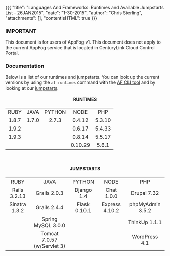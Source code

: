 {{{
  "title": "Languages And Frameworks: Runtimes and Available Jumpstarts List - 26JAN2015",
  "date": "1-30-2015",
  "author": "Chris Sterling",
  "attachments": [],
  "contentIsHTML": true
}}}

### IMPORTANT

This document is for users of AppFog v1. This document does not apply to the current AppFog service that is located in CenturyLink Cloud Control Portal.

### Documentation

<p>Below is a list of our runtimes and jumpstarts. You can look up the current versions by using the <code>af runtimes</code> command with the <a href="appfog-cli-tool-manual.md">AF CLI tool</a> and by looking at our <a href="https://console.appfog.com/apps/new">jumpstarts</a>.</p>
<center>
<h4>RUNTIMES</h4>
<table style="margin-left: auto; margin-right: auto;">
<tbody>
<tr>
<td><center>RUBY</center></td>
<td><center>JAVA</center></td>
<td><center>PYTHON</center></td>
<td><center>NODE</center></td>
<td><center>PHP</center></td>
</tr>
<tr>
<td><center>1.8.7</center></td>
<td><center>1.7.0</center></td>
<td><center>2.7.3</center></td>
<td><center>0.4.12</center></td>
<td><center>5.3.10</center></td>
</tr>
<tr>
<td><center>1.9.2</center></td>
<td> </td>
<td> </td>
<td><center>0.6.17</center></td>
<td><center>5.4.33</center></td>
</tr>
<tr>
<td><center>1.9.3</center></td>
<td> </td>
<td> </td>
<td><center>0.8.14</center></td>
<td><center>5.5.17</center></td>
</tr>
<tr>
<td> </td>
<td> </td>
<td> </td>
<td><center>0.10.29</center></td>
<td><center>5.6.1</center></td>
</tr>
</tbody>
</table>
<br />
<h4>JUMPSTARTS</h4>
<table style="margin-left: auto; margin-right: auto;">
<tbody>
<tr>
<td><center>RUBY</center></td>
<td><center>JAVA</center></td>
<td><center>PYTHON</center></td>
<td><center>NODE</center></td>
<td><center>PHP</center></td>
</tr>
<tr>
<td><center>Rails 3.2.13</center></td>
<td><center>Grails 2.0.3</center></td>
<td><center>Django 1.4</center></td>
<td><center>Chat 1.0.0</center></td>
<td><center>Drupal 7.32</center></td>
</tr>
<tr>
<td><center>Sinatra 1.3.2</center></td>
<td><center>Grails 2.4.4</center></td>
<td><center>Flask 0.10.1</center></td>
<td><center>Express 4.10.2</center></td>
<td><center>phpMyAdmin 3.5.2</center></td>
</tr>
<tr>
<td> </td>
<td><center>Spring MySQL 3.0.0</center></td>
<td> </td>
<td> </td>
<td><center>ThinkUp 1.1.1</center></td>
</tr>
<tr>
<td> </td>
<td><center>Tomcat 7.0.57 (w/Servlet 3)</center></td>
<td> </td>
<td> </td>
<td><center>WordPress 4.1</center></td>
</tr>
</tbody>
</table>
</center>
